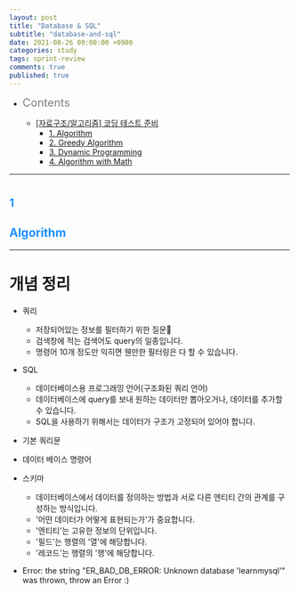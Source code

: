 ```yaml
---
layout: post
title: "Database & SQL"
subtitle: "database-and-sql"
date: 2021-08-26 09:00:00 +0900
categories: study
tags: sprint-review
comments: true
published: true
---
```


- <span style="font-size:20px;color:gray">Contents</span>

  - [[자료구조/알고리즘] 코딩 테스트 준비](#12)
    - [1. Algorithm](#1)
    - [2. Greedy Algorithm](#2)
    - [3. Dynamic Programming](#3)
    - [4. Algorithm with Math](#4)

---

# <span style="font-size:20px;color:DodgerBlue">1</span>

## <span style="color:DodgerBlue">Algorithm</span>

---

# 개념 정리

- 쿼리
  - 저장되어있는 정보를 필터하기 위한 질문
  - 검색창에 적는 검색어도 query의 일종입니다.
  - 명령어 10개 정도만 익히면 웬만한 필터링은 다 할 수 있습니다.
- SQL
  - 데이터베이스용 프로그래밍 언어(구조화된 쿼리 언어)
  - 데이터베이스에 query를 보내 원하는 데이터만 뽑아오거나, 데이터를 추가할 수 있습니다.
  - SQL을 사용하기 위해서는 데이터가 구조가 고정되어 있어야 합니다.
- 기본 쿼리문
- 데이터 베이스 명령어
- 스키마

  - 데이터베이스에서 데이터를 정의하는 방법과 서로 다른 엔티티 간의 관계를 구성하는 방식입니다.
  - '어떤 데이터가 어떻게 표현되는가'가 중요합니다.
  - '엔티티'는 고유한 정보의 단위입니다.
  - '필드'는 행렬의 '열'에 해당합니다.
  - '레코드'는 행렬의 '행'에 해당합니다.

- Error: the string "ER_BAD_DB_ERROR: Unknown database 'learnmysql'" was thrown, throw an Error :)
